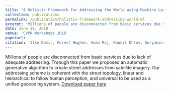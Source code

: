 ```yaml
---
title: "A Holistic Framework for Addressing the World using Machine Learning."
collection: publications
permalink: /publication/holistic-framework-addressing-world-ml
excerpt: 'Millions of people are disconnected from basic services due to lack of adequate addressing. Through this paper we proposed an automatic generative algorithm to create street addresses from satellite imagery.'
date: June 18, 2018
venue: 'CVPR Workshops 2018'
paperurl:
citation: 'Ilke Demir, Forest Hughes, Aman Raj, Kaunil Dhruv, Suryanarayana Murthy Muddla, Sanyam Garg, Barrett Doo, Ramesh Raskar. "A holistic Framework for Addressing the World using Machine Learning". <i>CVPR 2018 Workshops</i>.'
---
```

Millions of people are disconnected from basic services due to lack of adequate addressing. Through this paper we proposed an automatic generative algorithm to create street addresses from satellite imagery. Our addressing scheme is coherent with the street topology, linear and hierarchical to follow human perception, and universal to be used as a uniﬁed geocoding system.
[Download paper here](https://research.fb.com/wp-content/uploads/2018/06/A-Holistic-Framework-for-Addressing-the-World-using-Machine-Learning.pdf)

